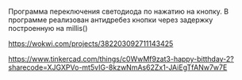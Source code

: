 Программа переключения светодиода по нажатию на кнопку. В программе реализован антидребез кнопки через задержку построенную на millis()

https://wokwi.com/projects/382203092711143425 

https://www.tinkercad.com/things/c0WwMf9zat3-happy-bitthday-2?sharecode=XJGXPVo-mt5vIG-8kzwNmAs62Zx1-JAiEgTfANw7w7E 
